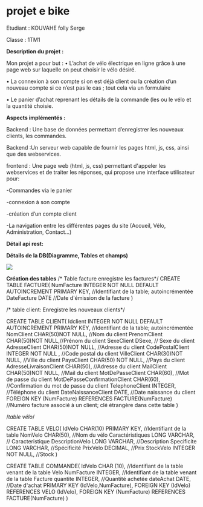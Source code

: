 # projet e bike
Etudiant : KOUVAHE folly Serge

Classe : 1TM1

**Description du projet :**

 Mon projet a pour but :
•	L’achat de vélo électrique en ligne grâce à une page web sur laquelle on peut choisir le vélo désiré.


•	La connexion à son compte si on est déjà client ou la création d’un nouveau compte si ce n’est pas le cas ; tout cela via un formulaire


•	Le panier d’achat  reprenant les détails de la commande (les ou le vélo et la quantité choisie.



**Aspects implémentés :**


Backend : Une base de données permettant d’enregistrer les nouveaux clients, les commandes.


Backend :Un serveur web capable de fournir les pages html, js, css, ainsi que des webservices.


frontend : Une page web (html, js, css) permettant d'appeler les webservices et de traiter les réponses, qui propose une interface utilisateur pour:

-Commandes via le panier 

-connexion à son compte 

-création d’un compte client 

-La navigation entre les différentes pages du site (Accueil, Vélo, Administration, Contact...)



**Détail api rest:**



**Détails de la DB(Diagramme, Tables et champs)**


<img src="frontend/img/diagramme">

**Création des tables**
/* Table facture enregistre les factures*/
CREATE TABLE FACTURE(
NumFacture INTEGER NOT NULL DEFAULT AUTOINCREMENT  PRIMARY KEY, //Identifiant de la table; autoincrémentée
DateFacture DATE //Date d'émission de la facture
)

/* table client: Enregistre les nouveaux clients*/

CREATE TABLE CLIENT(
Idclient INTEGER NOT NULL DEFAULT  AUTOINCREMENT PRIMARY KEY, //Identifiant de la table; autoincrémentée
NomClient CHAR(50)NOT NULL, //Nom du client
PrenomClient CHAR(50)NOT NULL,//Prénom du client
SexeClient DSexe, // Sexe du client
AdresseClient CHAR(50)NOT NULL, //Adresse du client
CodePostalClient INTEGER NOT NULL , //Code postal du client
VilleClient CHAR(30)NOT NULL, //Ville du client
PaysClient CHAR(50) NOT NULL, //Pays du client
AdresseLivraisonClient CHAR(50), //Adresse du client
MailClient CHAR(50)NOT NULL, //Mail du client
MotDePasseClient CHAR(60), //Mot de passe du client
MotDePasseConfirmationClient CHAR(60), //Confirmation du mot de passe du client
TelephoneClient INTEGER, //Téléphone du client
DateNaissanceClient DATE, //Date naissance du client
FOREIGN KEY (NumFacture) REFERENCES FACTURE(NumFacture) //Numéro facture associé à un client; clé étrangère dans cette table
)

/*table vélo*/

CREATE TABLE VELO(
IdVelo CHAR(10) PRIMARY KEY, //Identifiant de la table
NomVelo CHAR(50), //Nom du vélo
Caractéristiques LONG VARCHAR, // Caracteristique
DescriptionVelo LONG VARCHAR, //Description
Specificite LONG VARCHAR, //Spécificité
PrixVelo DECIMAL, //Prix
StockVelo INTEGER NOT NULL, //Stock
)


CREATE TABLE COMMANDE(
IdVelo CHAR (10), //Identifiant de la table venant de la table Velo
NumFacture INTEGER, //Identifiant de la table venant de la table Facture
quantite INTEGER, //Quantité achetée
dateAchat DATE, //Date d'achat
PRIMARY KEY (IdVelo,NumFacture),
FOREIGN KEY (IdVelo) REFERENCES  VELO (IdVelo),
FOREIGN KEY (NumFacture) REFERENCES  FACTURE(NumFacture)
)
